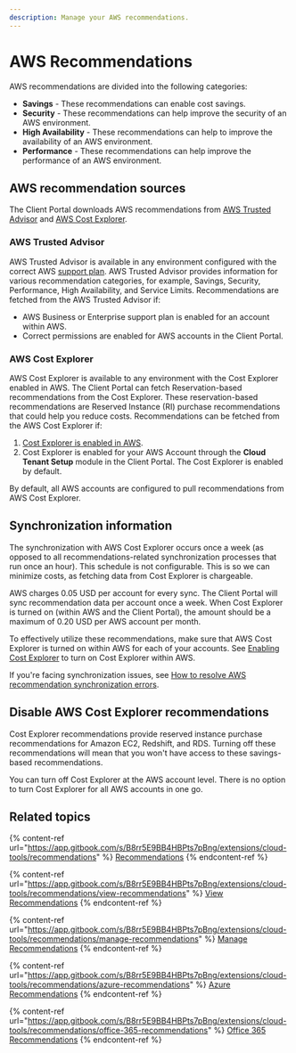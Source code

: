 ```yaml
---
description: Manage your AWS recommendations.
---
```


# AWS Recommendations

AWS recommendations are divided into the following categories:

* **Savings** - These recommendations can enable cost savings.
* **Security** - These recommendations can help improve the security of an AWS environment.
* **High Availability** - These recommendations can help to improve the availability of an AWS environment.
* **Performance** - These recommendations can help improve the performance of an AWS environment.

## AWS recommendation sources <a href="#aws-recommendation-sync-sources" id="aws-recommendation-sync-sources"></a>

The Client Portal downloads AWS recommendations from [AWS Trusted Advisor](https://aws.amazon.com/premiumsupport/technology/trusted-advisor/) and [AWS Cost Explorer](https://aws.amazon.com/aws-cost-management/aws-cost-explorer/).

### AWS Trusted Advisor

AWS Trusted Advisor is available in any environment configured with the correct AWS [support plan](https://aws.amazon.com/premiumsupport/plans/). AWS Trusted Advisor provides information for various recommendation categories, for example, Savings, Security, Performance, High Availability, and Service Limits. Recommendations are fetched from the AWS Trusted Advisor if:

* AWS Business or Enterprise support plan is enabled for an account within AWS.&#x20;
* Correct permissions are enabled for AWS accounts in the Client Portal.&#x20;

### AWS Cost Explorer <a href="#aws-cost-explorer" id="aws-cost-explorer"></a>

AWS Cost Explorer is available to any environment with the Cost Explorer enabled in AWS. The Client Portal can fetch Reservation-based recommendations from the Cost Explorer. These reservation-based recommendations are Reserved Instance (RI) purchase recommendations that could help you reduce costs. Recommendations can be fetched from the AWS Cost Explorer if:

1. [Cost Explorer is enabled in AWS](https://docs.aws.amazon.com/cost-management/latest/userguide/ce-enable.html).
2. Cost Explorer is enabled for your AWS Account through the **Cloud Tenant Setup** module in the Client Portal. The Cost Explorer is enabled by default.

By default, all AWS accounts are configured to pull recommendations from AWS Cost Explorer.

## Synchronization information

The synchronization with AWS Cost Explorer occurs once a week (as opposed to all recommendations-related synchronization processes that run once an hour). This schedule is not configurable. This is so we can minimize costs, as fetching data from Cost Explorer is chargeable.&#x20;

AWS charges 0.05 USD per account for every sync. The Client Portal will sync recommendation data per account once a week. When Cost Explorer is turned on (within AWS and the Client Portal), the amount should be a maximum of 0.20 USD per AWS account per month.

To effectively utilize these recommendations, make sure that AWS Cost Explorer is turned on within AWS for each of your accounts. See [Enabling Cost Explorer](https://docs.aws.amazon.com/awsaccountbilling/latest/aboutv2/ce-enable.html) to turn on Cost Explorer within AWS.

If you're facing synchronization issues, see [How to resolve AWS recommendation synchronization errors](../../../help-and-support/faqs/how-do-i-resolve-aws-recommendation-errors.md).&#x20;

## Disable AWS Cost Explorer recommendations

Cost Explorer recommendations provide reserved instance purchase recommendations for Amazon EC2, Redshift, and RDS. Turning off these recommendations will mean that you won't have access to these savings-based recommendations.

You can turn off Cost Explorer at the AWS account level. There is no option to turn Cost Explorer for all AWS accounts in one go.&#x20;

## Related topics

{% content-ref url="https://app.gitbook.com/s/B8rr5E9BB4HBPts7pBng/extensions/cloud-tools/recommendations" %}
[Recommendations](https://app.gitbook.com/s/B8rr5E9BB4HBPts7pBng/extensions/cloud-tools/recommendations)
{% endcontent-ref %}

{% content-ref url="https://app.gitbook.com/s/B8rr5E9BB4HBPts7pBng/extensions/cloud-tools/recommendations/view-recommendations" %}
[View Recommendations](https://app.gitbook.com/s/B8rr5E9BB4HBPts7pBng/extensions/cloud-tools/recommendations/view-recommendations)
{% endcontent-ref %}

{% content-ref url="https://app.gitbook.com/s/B8rr5E9BB4HBPts7pBng/extensions/cloud-tools/recommendations/manage-recommendations" %}
[Manage Recommendations](https://app.gitbook.com/s/B8rr5E9BB4HBPts7pBng/extensions/cloud-tools/recommendations/manage-recommendations)
{% endcontent-ref %}

{% content-ref url="https://app.gitbook.com/s/B8rr5E9BB4HBPts7pBng/extensions/cloud-tools/recommendations/azure-recommendations" %}
[Azure Recommendations](https://app.gitbook.com/s/B8rr5E9BB4HBPts7pBng/extensions/cloud-tools/recommendations/azure-recommendations)
{% endcontent-ref %}

{% content-ref url="https://app.gitbook.com/s/B8rr5E9BB4HBPts7pBng/extensions/cloud-tools/recommendations/office-365-recommendations" %}
[Office 365 Recommendations](https://app.gitbook.com/s/B8rr5E9BB4HBPts7pBng/extensions/cloud-tools/recommendations/office-365-recommendations)
{% endcontent-ref %}
